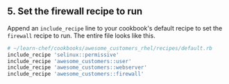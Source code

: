 ## 5. Set the firewall recipe to run

Append an `include_recipe` line to your cookbook's default recipe to set the `firewall` recipe to run. The entire file looks like this.

```ruby
# ~/learn-chef/cookbooks/awesome_customers_rhel/recipes/default.rb
include_recipe 'selinux::permissive'
include_recipe 'awesome_customers::user'
include_recipe 'awesome_customers::webserver'
include_recipe 'awesome_customers::firewall'
```
